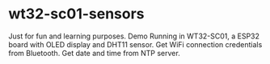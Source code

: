 # wt32-sc01-sensors
Just for fun and learning purposes.
Demo Running in WT32-SC01, a ESP32 board with OLED display and DHT11 sensor.
Get WiFi connection credentials from Bluetooth. Get date and time from NTP server. 


